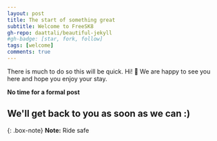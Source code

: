 ```yaml
---
layout: post
title: The start of something great
subtitle: Welcome to FreeSK8
gh-repo: daattali/beautiful-jekyll
#gh-badge: [star, fork, follow]
tags: [welcome]
comments: true
---
```


There is much to do so this will be quick. Hi! :wave: We are happy to see you here and hope you enjoy your stay.

**No time for a formal post**

## We'll get back to you as soon as we can :)

{: .box-note}
**Note:** Ride safe
